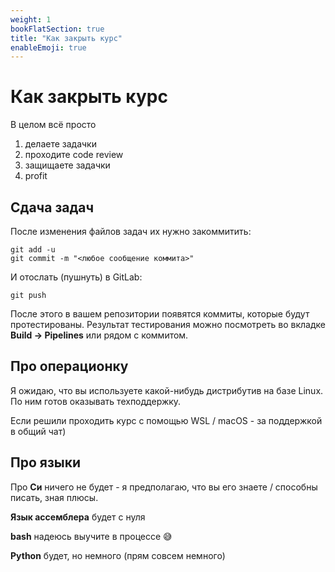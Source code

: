 ```yaml
---
weight: 1
bookFlatSection: true
title: "Как закрыть курс"
enableEmoji: true
---
```


# Как закрыть курс

В целом всё просто
1. делаете задачки
2. проходите code review
3. защищаете задачки
4. profit


## Сдача задач
После изменения файлов задач их нужно закоммитить:
```
git add -u
git commit -m "<любое сообщение коммита>"
```
И отослать (пушнуть) в GitLab:
```
git push
```
После этого в вашем репозитории появятся коммиты, которые будут протестированы. Результат тестирования можно посмотреть во вкладке **Build → Pipelines** или рядом с коммитом.

## Про операционку

Я ожидаю, что вы используете какой-нибудь дистрибутив на базе Linux. По ним готов оказывать техподдержку.

Если решили проходить курс с помощью WSL / macOS - за поддержкой в общий чат)


## Про языки

Про **Си** ничего не будет - я предполагаю, что вы его знаете / способны писать, зная плюсы.

**Язык ассемблера** будет с нуля

**bash** надеюсь выучите в процессе &#x1f605;

**Python** будет, но немного (прям совсем немного)
